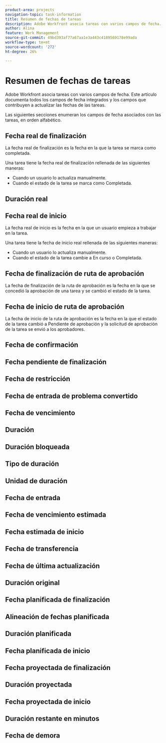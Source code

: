 ```yaml
---
product-area: projects
navigation-topic: task-information
title: Resumen de fechas de tareas
description: Adobe Workfront asocia tareas con varios campos de fecha. Este artículo documenta todos los campos de fecha integrados para las tareas.
author: Alina
feature: Work Management
source-git-commit: 49bd393af77a67aa1e3a443c4189569178e99ada
workflow-type: tm+mt
source-wordcount: '272'
ht-degree: 26%

---
```



<!--add to TOC and miniTOC-->

# Resumen de fechas de tareas

Adobe Workfront asocia tareas con varios campos de fecha. Este artículo documenta todos los campos de fecha integrados y los campos que contribuyen a actualizar las fechas de las tareas.

Las siguientes secciones enumeran los campos de fecha asociados con las tareas, en orden alfabético.

## Fecha real de finalización

La fecha real de finalización es la fecha en la que la tarea se marca como completada.

Una tarea tiene la fecha real de finalización rellenada de las siguientes maneras:

* Cuando un usuario lo actualiza manualmente.
* Cuando el estado de la tarea se marca como Completada.

## Duración real

## Fecha real de inicio

La fecha real de inicio es la fecha en la que un usuario empieza a trabajar en la tarea.

Una tarea tiene la fecha de inicio real rellenada de las siguientes maneras:

* Cuando un usuario lo actualiza manualmente.
* Cuando el estado de la tarea cambie a En curso o Completada.

## Fecha de finalización de ruta de aprobación

La fecha de finalización de la ruta de aprobación es la fecha en la que se concedió la aprobación de una tarea y se cambió el estado de la tarea.

## Fecha de inicio de ruta de aprobación

La fecha de inicio de la ruta de aprobación es la fecha en la que el estado de la tarea cambió a Pendiente de aprobación y la solicitud de aprobación de la tarea se envió a los aprobadores.

## Fecha de confirmación

## Fecha pendiente de finalización

## Fecha de restricción

## Fecha de entrada de problema convertido

## Fecha de vencimiento

## Duración

## Duración bloqueada

## Tipo de duración

## Unidad de duración

## Fecha de entrada

## Fecha de vencimiento estimada

## Fecha estimada de inicio

## Fecha de transferencia

## Fecha de última actualización

## Duración original

## Fecha planificada de finalización

## Alineación de fechas planificada

## Duración planificada

## Fecha planificada de inicio

## Fecha proyectada de finalización

## Duración proyectada

## Fecha proyectada de inicio

## Duración restante en minutos

## Fecha de demora







